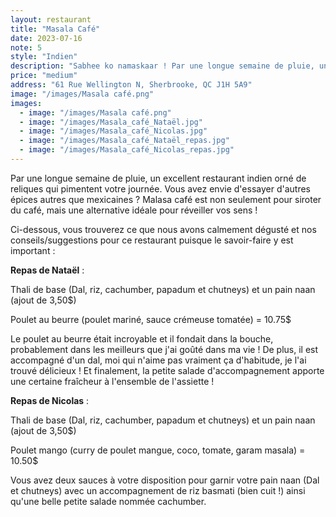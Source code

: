 ```yaml
---
layout: restaurant
title: "Masala Café"
date: 2023-07-16
note: 5
style: "Indien"
description: "Sabhee ko namaskaar ! Par une longue semaine de pluie, un excellent restaurant indien orné de reliques qui pimentent votre journée."
price: "medium"
address: "61 Rue Wellington N, Sherbrooke, QC J1H 5A9"
image: "/images/Masala café.png"
images:
  - image: "/images/Masala café.png"
  - image: "/images/Masala_café_Nataël.jpg"
  - image: "/images/Masala_café_Nicolas.jpg"
  - image: "/images/Masala_café_Nataël_repas.jpg"
  - image: "/images/Masala_café_Nicolas_repas.jpg"
---
```


Par une longue semaine de pluie, un excellent restaurant indien orné de reliques qui pimentent votre journée. Vous avez envie d'essayer d'autres épices autres que mexicaines ? Malasa café est non seulement pour siroter du café, mais une alternative idéale pour réveiller vos sens !

Ci-dessous, vous trouverez ce que nous avons calmement dégusté et nos conseils/suggestions pour ce restaurant puisque le savoir-faire y est important :

**Repas de Nataël** :

Thali de base (Dal, riz, cachumber, papadum et chutneys) et un pain naan (ajout de 3,50$)

Poulet au beurre (poulet mariné, sauce crémeuse tomatée) = 10.75$

Le poulet au beurre était incroyable et il fondait dans la bouche, probablement dans les meilleurs que j'ai goûté dans ma vie ! De plus, il est accompagné d'un dal, moi qui n'aime pas vraiment ça d'habitude, je l'ai trouvé délicieux ! Et finalement, la petite salade d'accompagnement apporte une certaine fraîcheur à l'ensemble de l'assiette !

**Repas de Nicolas** :

Thali de base (Dal, riz, cachumber, papadum et chutneys) et un pain naan (ajout de 3,50$)

Poulet mango (curry de poulet mangue, coco, tomate, garam masala) = 10.50$

Vous avez deux sauces à votre disposition pour garnir votre pain naan (Dal et chutneys) avec un accompagnement de riz basmati (bien cuit !) ainsi qu'une belle petite salade nommée cachumber. 